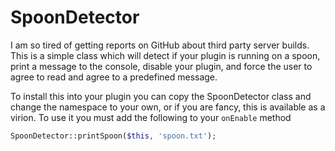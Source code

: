 # SpoonDetector

I am so tired of getting reports on GitHub about third party server builds. This is a simple class which will detect if your plugin is running on a spoon, print a message to the console, disable your plugin, and force the user to agree to read and agree to a predefined message.


To install this into your plugin you can copy the SpoonDetector class and change the namespace to your own, or if you are fancy, this is available as a virion. To use it you must add the following to your `onEnable` method

```php
SpoonDetector::printSpoon($this, 'spoon.txt');
```


